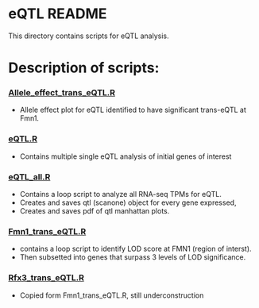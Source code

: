 # eQTL README
This directory contains scripts for eQTL analysis.

# Description of scripts:
### [Allele_effect_trans_eQTL.R](https://github.com/TheJacksonLaboratory/1415-Col4a5xDO-Project/blob/master/RNA_seq/eQTL/Allele_effect_trans_eQTL.R)
* Allele effect plot for eQTL identified to have significant trans-eQTL at Fmn1.

### [eQTL.R](https://github.com/TheJacksonLaboratory/1415-Col4a5xDO-Project/blob/master/RNA_seq/eQTL/eQTL.R)
* Contains multiple single eQTL analysis of initial genes of interest

### [eQTL_all.R](https://github.com/TheJacksonLaboratory/1415-Col4a5xDO-Project/blob/master/RNA_seq/eQTL/eQTL_all.R)
* Contains a loop script to analyze all RNA-seq TPMs for eQTL.
* Creates and saves qtl (scanone) object for every gene expressed,
* Creates and saves pdf of qtl manhattan plots. 

### [Fmn1_trans_eQTL.R](https://github.com/TheJacksonLaboratory/1415-Col4a5xDO-Project/blob/master/RNA_seq/eQTL/Fmn1_trans_eQTL.R)
* contains a loop script to identify LOD score at FMN1 (region of interst).
* Then subsetted into genes that surpass 3 levels of LOD significance. 

### [Rfx3_trans_eQTL.R](https://github.com/TheJacksonLaboratory/1415-Col4a5xDO-Project/blob/master/RNA_seq/eQTL/Rfx3_trans_eQTL.R)
* Copied form Fmn1_trans_eQTL.R, still underconstruction

